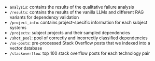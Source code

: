 - `analysis`: contains the results of the qualitative failure analysis
- `/results`: contains the results of the vanilla LLMs and different RAG variants for dependency validation
- `/project_info`: contains project-specific information for each subject systems
- `/projects`: subject projects and their sampled dependencies
- `/shot_pool`: pool of correctly and incorrectly classified dependencies 
- `/so-posts`: pre-processed Stack Overflow posts that we indexed into a vector database
- `/stackoverflow`: top 100 stack overflow posts for each technology pair 
